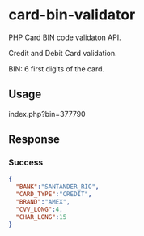 # card-bin-validator
PHP Card BIN code validaton API.

Credit and Debit Card validation.

BIN: 6 first digits of the card.

## Usage
index.php?bin=377790

## Response

### Success
```json
{
  "BANK":"SANTANDER_RIO",
  "CARD_TYPE":"CREDIT",
  "BRAND":"AMEX",
  "CVV_LONG":4,
  "CHAR_LONG":15
}
```
